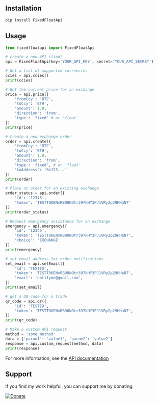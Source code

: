 ## Installation

```bash
pip install FixedFloatApi
```

## Usage

```python
from fixedfloatapi import FixedFloatApi

# create a new API client
api = FixedFloatApi(key='YOUR_API_KEY', secret='YOUR_API_SECRET')

# Get a list of supported currencies
ccies = api.ccies()
print(ccies)

# Get the current price for an exchange
price = api.price({
    'fromCcy': 'BTC',
    'toCcy': 'ETH',
    'amount': 1.0,
    'direction': 'from',
    'type': 'fixed' # or 'float'
})
print(price)

# Create a new exchange order
order = api.create({
    'fromCcy': 'BTC',
    'toCcy': 'ETH',
    'amount': 1.0,
    'direction': 'from',
    'type': 'fixed', # or 'float'
    'toAddress': '0x123...'
})
print(order)

# Place an order for an existing exchange
order_status = api.order({
    'id': '12345',
    'token': 'TESTTOKENvRB90NOtr397kHY3PJ1VRy2p29HHaN7'
})
print(order_status)

# Request emergency assistance for an exchange
emergency = api.emergency({
    'id': '12345',
    'token': 'TESTTOKENvRB90NOtr397kHY3PJ1VRy2p29HHaN7',
    'choice': 'EXCHANGE'
})
print(emergency)

# set email address for order notifications
set_email = api.setEmail({
    'id': 'TESTID',
    'token': 'TESTTOKENvRB90NOtr397kHY3PJ1VRy2p29HHaN7',
    'email': 'notifyme@gmail.com',
})
print(set_email)

# get a QR code for a trade
qr_code = api.qr({
    'id': 'TESTID',
    'token': 'TESTTOKENvRB90NOtr397kHY3PJ1VRy2p29HHaN7',
})
print(qr_code)

# Make a custom API request
method = 'some_method'
data = {'param1': 'value1', 'param2': 'value2'}
response = api.custom_request(method, data)
print(response)
```

For more information, see the [API documentation](https://fixedfloat.com/api)


## Support

If you find my work helpful, you can support me by donating:

[![Donate](https://img.shields.io/badge/Donate-Crypto-0070BA.svg)](https://cwallet.com/t/TE6A6KMV)
